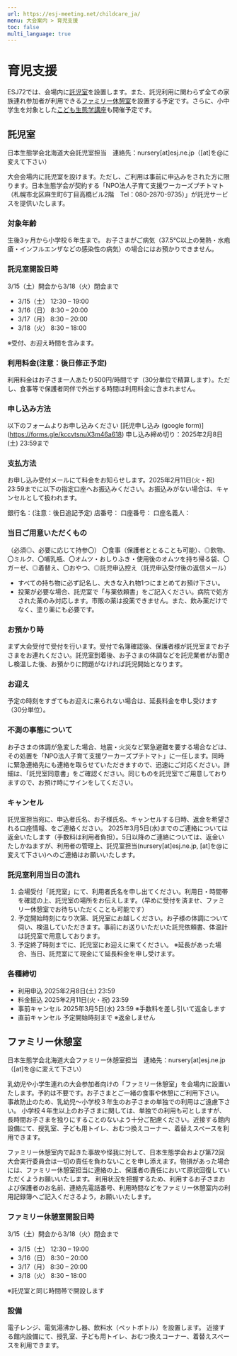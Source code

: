 ```yaml
---
url: https://esj-meeting.net/childcare_ja/
menu: 大会案内 > 育児支援
toc: false
multi_language: true
---
```


<!--日本語版です_-->
# 育児支援

ESJ72では、会場内に[託児室](#%E8%A8%97%E5%85%90%E5%AE%A4)を設置します。また、託児利用に関わらず全ての家族連れ参加者が利用できる[ファミリー休憩室](#ファミリー休憩室)を設置する予定です。さらに、小中学生を対象とした[こども生態学講座](children_ja)も開催予定です。

## 託児室
日本生態学会北海道大会託児室担当　連絡先：nursery[at]esj.ne.jp（[at]を@に変えて下さい）

大会会場内に託児室を設けます。ただし、ご利用は事前に申込みをされた方に限ります。日本生態学会が契約する「NPO法人子育て支援ワーカーズプチトマト（札幌市北区麻生町6丁目高橋ビル2階　Tel：080-2870-9735）」が託児サービスを提供いたします。

### 対象年齢
生後3ヶ月から小学校６年生まで。
お子さまがご病気（37.5℃以上の発熱・水疱瘡・インフルエンザなどの感染性の病気）の場合にはお預かりできません。

### 託児室開設日時
3/15（土）開会から3/18（火）閉会まで

* 3/15（土）   12:30 – 19:00
* 3/16（日）    8:30 – 20:00
* 3/17（月）    8:30 – 20:00
* 3/18（火）    8:30 – 18:00

※受付、お迎え時間を含みます。

### 利用料金(注意：後日修正予定) 
利用料金はお子さま一人あたり500円/時間です（30分単位で精算します）。ただし、食事等で保護者同伴で外出する時間は利用料金に含まれません。

### 申し込み方法
以下のフォームよりお申し込みください
[託児申し込み (google form)] (https://forms.gle/kccvtsnuX3m46a618)
申し込み締め切り：2025年2月8日(土) 23:59まで

### 支払方法
お申し込み受付メールにて料金をお知らせします。2025年2月11日(火・祝) 23:59までに以下の指定口座へお振込みください。お振込みがない場合は、キャンセルとして扱われます。

銀行名：(注意：後日追記予定) 
店番号：
口座番号：
口座名義人：

### 当日ご用意いただくもの
（必須◎、必要に応じて持参〇）
〇食事（保護者ととることも可能）、◎飲物、〇ミルク、〇哺乳瓶、〇オムツ・おしりふき・使用後のオムツを持ち帰る袋、〇ガーゼ、◎着替え、〇おやつ、◎託児申込控え（託児申込受付後の返信メール）
* すべての持ち物に必ず記名し、大きな入れ物1つにまとめてお預け下さい。
* 投薬が必要な場合、託児室で「与薬依頼書」をご記入ください。病院で処方された薬のみ対応します。市販の薬は投薬できません。また、飲み薬だけでなく、塗り薬にも必要です。

### お預かり時
まず大会受付で受付を行います。受付で名簿確認後、保護者様が託児室までお子さまをお連れください。託児室到着後、お子さまの体調などを託児業者がお聞きし検温した後、お預かりに問題がなければ託児開始となります。

### お迎え
予定の時刻をすぎてもお迎えに来られない場合は、延長料金を申し受けます（30分単位）。

### 不測の事態について
お子さまの体調が急変した場合、地震・火災など緊急避難を要する場合などは、その処置を「NPO法人子育て支援ワーカーズプチトマト」に一任します。同時に緊急連絡先にも連絡を取らせていただきますので、迅速にご対応ください。詳細は、「託児室同意書」をご確認ください。同じものを託児室でご用意しておりますので、お預け時にサインをしてください。

### キャンセル
託児室担当宛に、申込者氏名、お子様氏名、キャンセルする日時、返金を希望される口座情報、をご連絡ください。
2025年3月5日(水)までのご連絡については返金いたします（手数料は利用者負担）。5日以降のご連絡については、返金いたしかねますが、利用者の管理上、託児室担当(nursery[at]esj.ne.jp, [at]を@に変えて下さい)へのご連絡はお願いいたします。

### 託児室利用当日の流れ
1. 会場受付「託児室」にて、利用者氏名を申し出てください。利用日・時間帯を確認の上、託児室の場所をお伝えします。（早めに受付を済ませ、ファミリー休憩室でお待ちいただくことも可能です）
2. 予定開始時刻になり次第、託児室にお越しください。お子様の体調について伺い、検温していただきます。事前にお送りいただいた託児依頼書、体温計は託児室で用意しております。
3. 予定終了時刻までに、託児室にお迎えに来てください。
※延長があった場合、当日、託児室にて現金にて延長料金を申し受けます。

### 各種締切
* 利用申込	2025年2月8日(土) 23:59
* 料金振込	2025年2月11日(火・祝) 23:59
* 事前キャンセル	2025年3月5日(水) 23:59 ※手数料を差し引いて返金します
* 直前キャンセル	予定開始時刻まで ※返金しません

## ファミリー休憩室
日本生態学会北海道大会ファミリー休憩室担当　連絡先：nursery[at]esj.ne.jp（[at]を@に変えて下さい）

乳幼児や小学生連れの大会参加者向けの「ファミリー休憩室」を会場内に設置いたします。予約は不要です。お子さまとご一緒の食事や休憩にご利用下さい。
事故防止のため、乳幼児～小学校３年生のお子さまの単独での利用はご遠慮下さい。 小学校４年生以上のお子さまに関しては、単独での利用も可としますが、長時間お子さまを独りにすることのないよう十分ご配慮ください。近接する館内設備にて、授乳室、子ども用トイレ、おむつ換えコーナー、着替えスペースを利用できます。

ファミリー休憩室内で起きた事故や怪我に対して、日本生態学会および第72回大会実行委員会は一切の責任を負わないことを申し添えます。物損があった場合には、ファミリー休憩室担当に連絡の上、保護者の責任において原状回復していただくようお願いいたします。
利用状況を把握するため、利用するお子さまおよび保護者のお名前、連絡先電話番号、利用時間などをファミリー休憩室内の利用記録簿へご記入くださるよう，お願いいたします。

### ファミリー休憩室開設日時
3/15（土）開会から3/18（火）閉会まで

* 3/15（土）   12:30 – 19:00
* 3/16（日）    8:30 – 20:00
* 3/17（月）    8:30 – 20:00
* 3/18（火）    8:30 – 18:00

※託児室と同じ時間帯で開設します

### 設備
電子レンジ、電気湯沸かし器、飲料水（ペットボトル）を設置します。
近接する館内設備にて、授乳室、子ども用トイレ、おむつ換えコーナー、着替えスペースを利用できます。
